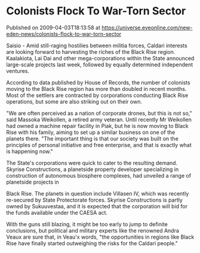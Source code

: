 # Colonists Flock To War-Torn Sector
Published on 2009-04-03T18:13:58 at https://universe.eveonline.com/new-eden-news/colonists-flock-to-war-torn-sector

Saisio - Amid still-raging hostilies between militia forces, Caldari interests are looking forward to harvesting the riches of the Black Rise region. Kaalakiota, Lai Dai and other mega-corporations within the State announced large-scale projects last week, followed by equally determined independent ventures. 

According to data published by House of Records, the number of colonists moving to the Black Rise region has more than doubled in recent months. Most of the settlers are contracted by corporations conducting Black Rise operations, but some are also striking out on their own.

"We are often perceived as a nation of corporate drones, but this is not so," said Massoka Weikollen, a retired army veteran. Until recently Mr Weikollen had owned a machine repair facility in Piak, but he is now moving to Black Rise with his family, aiming to set up a similar business on one of the planets there. "The important thing is that our society was built on the principles of personal initiative and free enterprise, and that is exactly what is happening now."

The State's corporations were quick to cater to the resulting demand. Skyrise Constructions, a planetside property developer specializing in construction of autonomous biosphere complexes, had unveiled a range of planetside projects in

Black Rise. The planets in question include Villasen IV, which was recently re-secured by State Protectorate forces. Skyrise Constructions is partly owned by Sukuuvestaa, and it is expected that the corporation will bid for the funds available under the CAESA act.

With the guns still blazing, it might be too early to jump to definite conclusions, but political and military experts like the renowned Andra Veaux are sure that, in Veau'x words, "the opportunities in regions like Black Rise have finally started outweighing the risks for the Caldari people."
